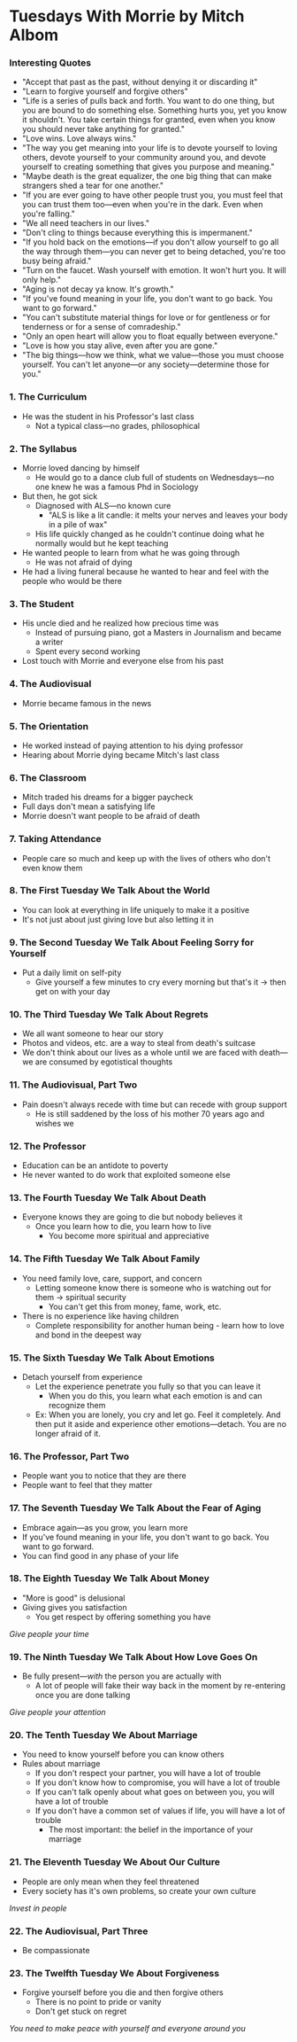 # Tuesdays With Morrie by Mitch Albom

### Interesting Quotes

- "Accept that past as the past, without denying it or discarding it"
- "Learn to forgive yourself and forgive others"
- "Life is a series of pulls back and forth. You want to do one thing, but you are bound to do something else. Something hurts you, yet you know it shouldn't. You take certain things for granted, even when you know you should never take anything for granted."
- "Love wins. Love always wins."
- "The way you get meaning into your life is to devote yourself to loving others, devote yourself to your community around you, and devote yourself to creating something that gives you purpose and meaning."
- "Maybe death is the great equalizer, the one big thing that can make strangers shed a tear for one another."
- "If you are ever going to have other people trust you, you must feel that you can trust them too—even when you're in the dark. Even when you're falling."
- "We all need teachers in our lives."
- "Don't cling to things because everything this is impermanent."
- "If you hold back on the emotions—if you don't allow yourself to go all the way through them—you can never get to being detached, you're too busy being afraid." 
- "Turn on the faucet. Wash yourself with emotion. It won't hurt you. It will only help."
- "Aging is not decay ya know. It's growth."
- "If you've found meaning in your life, you don't want to go back. You want to go forward."
- "You can't substitute material things for love or for gentleness or for tenderness or for a sense of comradeship."
- "Only an open heart will allow you to float equally between everyone."
- "Love is how you stay alive, even after you are gone."
- "The big things—how we think, what we value—those you must choose yourself. You can't let anyone—or any society—determine those for you."

### 1. The Curriculum

- He was the student in his Professor's last class
  - Not a typical class—no grades, philosophical

### 2. The Syllabus

- Morrie loved dancing by himself
  - He would go to a dance club full of students on Wednesdays—no one knew he was a famous Phd in Sociology 
- But then, he got sick
  - Diagnosed with ALS—no known cure
    - "ALS is like a lit candle: it melts your nerves and leaves your body in a pile of wax"
  - His life quickly changed as he couldn't continue doing what he normally would but he kept teaching
- He wanted people to learn from what he was going through
  - He was not afraid of dying
- He had a living funeral because he wanted to hear and feel with the people who would be there

### 3. The Student

- His uncle died and he realized how precious time was
  - Instead of pursuing piano, got a Masters in Journalism and became a writer
  - Spent every second working
- Lost touch with Morrie and everyone else from his past

### 4. The Audiovisual

- Morrie became famous in the news

### 5. The Orientation

- He worked instead of paying attention to his dying professor
- Hearing about Morrie dying became Mitch's last class

### 6. The Classroom

- Mitch traded his dreams for a bigger paycheck
- Full days don't mean a satisfying life
- Morrie doesn't want people to be afraid of death

### 7. Taking Attendance

- People care so much and keep up with the lives of others who don't even know them

### 8. The First Tuesday We Talk About the World

- You can look at everything in life uniquely to make it a positive
- It's not just about just giving love but also letting it in

### 9. The Second Tuesday We Talk About Feeling Sorry for Yourself

- Put a daily limit on self-pity
  - Give yourself a few minutes to cry every morning but that's it -> then get on with your day

### 10. The Third Tuesday We Talk About Regrets

- We all want someone to hear our story
- Photos and videos, etc. are a way to steal from death's suitcase
- We don't think about our lives as a whole until we are faced with death—we are consumed by egotistical thoughts

### 11. The Audiovisual, Part Two

- Pain doesn't always recede with time but can recede with group support
  - He is still saddened by the loss of his mother 70 years ago and wishes we

### 12. The Professor

- Education can be an antidote to poverty
- He never wanted to do work that exploited someone else

### 13. The Fourth Tuesday We Talk About Death

- Everyone knows they are going to die but nobody believes it
  - Once you learn how to die, you learn how to live
    - You become more spiritual and appreciative

### 14. The Fifth Tuesday We Talk About Family

- You need family love, care, support, and concern
  - Letting someone know there is someone who is watching out for them -> spiritual security
    - You can't get this from money, fame, work, etc. 
- There is no experience like having children
  - Complete responsibility for another human being - learn how to love and bond in the deepest way

### 15. The Sixth Tuesday We Talk About Emotions

- Detach yourself from experience
  - Let the experience penetrate you fully so that you can leave it
    - When you do this, you learn what each emotion is and can recognize them
  - Ex: When you are lonely, you cry and let go. Feel it completely. And then put it aside and experience other emotions—detach. You are no longer afraid of it. 

### 16. The Professor, Part Two

- People want you to notice that they are there
- People want to feel that they matter

### 17. The Seventh Tuesday We Talk About the Fear of Aging

- Embrace again—as you grow, you learn more
- If you've found meaning in your life, you don't want to go back. You want to go forward. 
- You can find good in any phase of your life

### 18. The Eighth Tuesday We Talk About Money

- "More is good" is delusional
- Giving gives you satisfaction
  - You get respect by offering something you have

*Give people your time*

### 19. The Ninth Tuesday We Talk About How Love Goes On

- Be fully present—*with* the person you are actually with
  -  A lot of people will fake their way back in the moment by re-entering once you are done talking

*Give people your attention*

### 20. The Tenth Tuesday We About Marriage

- You need to know yourself before you can know others
- Rules about marriage
  - If you don't respect your partner, you will have a lot of trouble
  - If you don't know how to compromise, you will have a lot of trouble
  - If you can't talk openly about what goes on between you, you will have a lot of trouble
  - If you don't have a common set of values if life, you will have a lot of trouble
    - The most important: the belief in the importance of your marriage

### 21. The Eleventh Tuesday We About Our Culture

- People are only mean when they feel threatened
- Every society has it's own problems, so create your own culture

*Invest in people* 

### 22. The Audiovisual, Part Three

- Be compassionate

### 23. The Twelfth Tuesday We About Forgiveness

- Forgive yourself before you die and then forgive others
  - There is no point to pride or vanity
  - Don't get stuck on regret

*You need to make peace with yourself and everyone around you*

